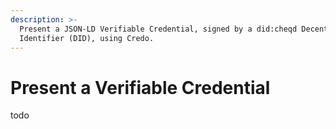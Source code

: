 ```yaml
---
description: >-
  Present a JSON-LD Verifiable Credential, signed by a did:cheqd Decentralized
  Identifier (DID), using Credo.
---
```


# Present a Verifiable Credential

todo
